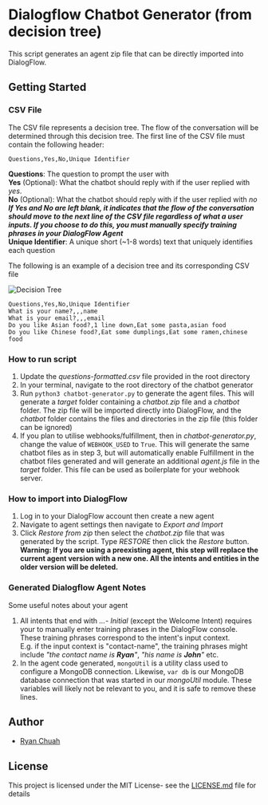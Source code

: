 # Dialogflow Chatbot Generator (from decision tree)
This script generates an agent zip file that can be directly
imported into DialogFlow. 


## Getting Started
### CSV File
The CSV file represents a decision tree. The flow of the conversation will
be determined through this decision tree.
The first line of the CSV file must contain the following header:

    Questions,Yes,No,Unique Identifier
    
**Questions**: The question to prompt the user with  
**Yes** (Optional): What the chatbot should reply with if the user replied with *yes*.   
**No** (Optional): What the chatbot should reply with if the user replied with *no*  
**_If Yes and No are left blank, it indicates that the flow of the conversation should move to the next line of the CSV file 
regardless of what a user inputs. If you choose to do this, you must
manually specify training phrases in your DialogFlow Agent_**  
**Unique Identifier**: A unique short (~1-8 words) text that uniquely identifies each question  

The following is an example of a decision tree and its corresponding CSV file  

![Decision Tree](https://res.cloudinary.com/cyhiee123/image/upload/v1582307849/Decision_Tree_wlwjdp.png "Food Decision Tree")

    Questions,Yes,No,Unique Identifier
    What is your name?,,,name
    What is your email?,,,email
    Do you like Asian food?,1 line down,Eat some pasta,asian food
    Do you like Chinese food?,Eat some dumplings,Eat some ramen,chinese food
    
### How to run script
1. Update the *questions-formatted.csv* file provided in the root directory
2. In your terminal, navigate to the root directory of the chatbot generator
3. Run `python3 chatbot-generator.py` to generate the agent files. This will generate a *target* folder
containing a *chatbot.zip* file and a *chatbot* folder. The zip file will be 
imported directly into DialogFlow, and the *chatbot* folder contains the files and
directories in the zip file (this folder can be ignored)
4. If you plan to utilise webhooks/fulfillment, then in *chatbot-generator.py*,
change the value of `WEBHOOK_USED` to `True`. This will generate the same chatbot files as in step 3,
but will automatically enable Fulfillment in the chatbot files generated and will generate an additional
*agent.js* file in the *target* folder. This file can be used as boilerplate for your webhook server.


### How to import into DialogFlow
1. Log in to your DialogFlow account then create a new agent
2. Navigate to agent settings then navigate to *Export and Import*
3. Click *Restore from zip* then select the *chatbot.zip* file that
was generated by the script. Type *RESTORE* then click the *Restore*
button.  
**Warning: If you are using a preexisting agent, this step will 
replace the current agent version with a new one. All the 
intents and entities in the older version will be deleted.**


### Generated Dialogflow Agent Notes
Some useful notes about your agent
1. All intents that end with *...- Initial* (except the Welcome Intent) 
requires your to manually enter training phrases in the DialogFlow console.
These training phrases correspond to the intent's input context.  
E.g. if the input context is "contact-name", the training phrases might include 
*"the contact name is **Ryan**"*, *"his name is **John**"* etc.
2. In the agent code generated, `mongoUtil` is a utility class used
to configure a MongoDB connection. Likewise, `var db` is our MongoDB database
connection that was started in our *mongoUtil* module. These variables will
likely not be relevant to you, and it is safe to remove these lines.

## Author
* [Ryan Chuah](https://github.com/ryanchuah/)

## License
This project is licensed under the MIT License- see the [LICENSE.md](LICENSE.md) file for details
